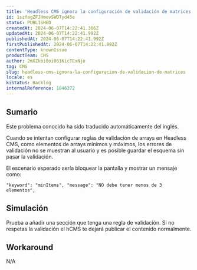 ```yaml
---
title: 'Headless CMS ignora la configuración de validación de matrices'
id: 1szfagZFJHmevSWDTyd45e
status: PUBLISHED
createdAt: 2024-06-07T14:22:41.366Z
updatedAt: 2024-06-07T14:22:41.992Z
publishedAt: 2024-06-07T14:22:41.992Z
firstPublishedAt: 2024-06-07T14:22:41.992Z
contentType: knownIssue
productTeam: CMS
author: 2mXZkbi0oi061KicTExNjo
tag: CMS
slug: headless-cms-ignora-la-configuracion-de-validacion-de-matrices
locale: es
kiStatus: Backlog
internalReference: 1046372
---
```


## Sumario

<div class="alert alert-info">
  <p>Este problema conocido ha sido traducido automáticamente del inglés.</p>
</div>


Cuando se intentan configurar reglas de validación de arrays en Headless CMS, como elementos de arrays mínimos y máximos, los errores de validación no se muestran al usuario y es posible guardar el esquema sin pasar la validación.

El escenario esperado sería bloquear la pantalla y mostrar un mensaje como:

    "keyword": "minItems", "message": "NO debe tener menos de 3 elementos",



##

## Simulación


Prueba a añadir una sección que tenga una regla de validación. Si no respetas la validación el hCMS te dejará publicar el contenido normalmente.



## Workaround


N/A






